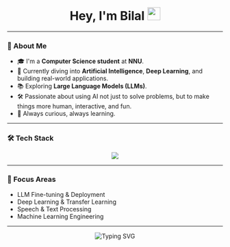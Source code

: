 <h1 align="center">Hey, I'm Bilal <img src="https://raw.githubusercontent.com/MartinHeinz/MartinHeinz/master/wave.gif" width="30px"></h1>

---

### 🚀 About Me

- 🎓 I'm a **Computer Science student** at **NNU**.
- 🤖 Currently diving into **Artificial Intelligence**, **Deep Learning**, and building real-world applications.
- 📚 Exploring **Large Language Models (LLMs)**.
- 🛠️ Passionate about using AI not just to solve problems, but to make things more human, interactive, and fun.
- 🧠 Always curious, always learning.

---

### 🛠️ Tech Stack

<p align="center">
  <img src="https://skillicons.dev/icons?i=python,tensorflow,pytorch,scikit-learn,pandas,java,git,github,html,css,javascript" />
</p>

---

### 🎯 Focus Areas

- LLM Fine-tuning & Deployment
- Deep Learning & Transfer Learning
- Speech & Text Processing
- Machine Learning Engineering

---

<p align="center">
  <img src="https://readme-typing-svg.demolab.com?font=Fira+Code&weight=500&size=22&pause=1000&color=7F58FF&center=true&vCenter=true&width=435&lines=Thanks+for+stopping+by!+Let's+build+something+awesome+%F0%9F%9A%80" alt="Typing SVG" />
</p>
